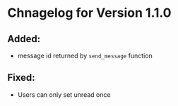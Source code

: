 # Chnagelog for Version 1.1.0

## Added:
- message id returned by `send_message` function
## Fixed:
- Users can only set unread once